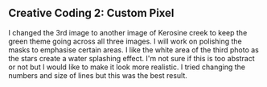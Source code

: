 ## Creative Coding 2: Custom Pixel



I changed the 3rd image to another image of Kerosine creek to keep the green theme going across all three images. I will work on polishing the masks to emphasise certain areas. I like the white area of the third photo as the stars create a water splashing effect. I'm not sure if this is too abstract or not but I would like to make it look more realistic. I tried changing the numbers and size of lines but this was the best result.
